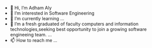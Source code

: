 - 👋 Hi, I’m Adham Aly 
- 👀 I’m interested in Software Engineering 
- 🌱 I’m currently learning ... 
- 💞️ I’m a fresh graduated of faculty computers and information technologies,seeking best opportunity to join a growing software engineeing team. ...
- 📫 How to reach me ...


